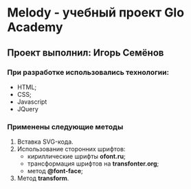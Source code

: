 # Melody - учебный проект Glo Academy

## Проект выполнил: Игорь Семёнов

### При разработке использовались технологии:

- HTML;
- CSS;
- Javascript
- JQuery

### Применены следующие методы

1. Вставка SVG-кода.
2. Использование сторонних шрифтов:
   - кириллические шрифты **ofont.ru**;
   - трансформация шрифтов на **transfonter.org**;
   - метод **@font-face**;
3. Метод **transform**.

